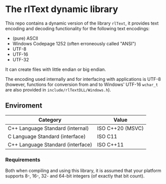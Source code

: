 # The rlText dynamic library

This repo contains a dynamic version of the library `rlText`, it provides text encoding and decoding
functionality for the following text encodings:
* (pure) ASCII
* Windows Codepage 1252 (often erroneously called "ANSI")
* UTF-8
* UTF-16
* UTF-32

It can create files with little endian or big endian.

The encoding used internally and for interfacing with applications is UTF-8
(however, functions for conversion from and to Windows' UTF-16 `wchar_t` are also provided in
`include/rlTextDLL/Windows.h`).



## Enviroment

| Category                          | Value            |
|-----------------------------------|------------------|
| C++ Language Standard (internal)  | ISO C++20 (MSVC) |
| C   Language Standard (interface) | ISO C11          |
| C++ Language Standard (interface) | ISO C++11        |

### Requirements
Both when compiling and using this library, it is assumed that your platform supports
8-, 16-, 32- and 64-bit integers (of exactly that bit count).
